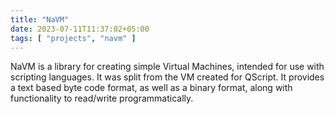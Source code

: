```yaml
---
title: "NaVM"
date: 2023-07-11T11:37:02+05:00
tags: [ "projects", "navm" ]
---
```


NaVM is a library for creating simple Virtual Machines, intended for use with
scripting languages. It was split from the VM created for QScript. It provides a
text based byte code format, as well as a binary format, along with
functionality to read/write programmatically.
